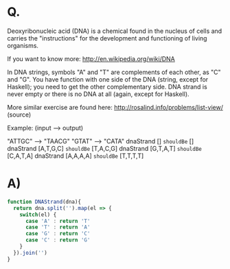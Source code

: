 # Q.
Deoxyribonucleic acid (DNA) is a chemical found in the nucleus of cells and carries the "instructions" for the development and functioning of living organisms.

If you want to know more: http://en.wikipedia.org/wiki/DNA

In DNA strings, symbols "A" and "T" are complements of each other, as "C" and "G". You have function with one side of the DNA (string, except for Haskell); you need to get the other complementary side. DNA strand is never empty or there is no DNA at all (again, except for Haskell).

More similar exercise are found here: http://rosalind.info/problems/list-view/ (source)

Example: (input --> output)

"ATTGC" --> "TAACG"
"GTAT" --> "CATA"
dnaStrand []        `shouldBe` []
dnaStrand [A,T,G,C] `shouldBe` [T,A,C,G]
dnaStrand [G,T,A,T] `shouldBe` [C,A,T,A]
dnaStrand [A,A,A,A] `shouldBe` [T,T,T,T]

# A)
```js
function DNAStrand(dna){
  return dna.split('').map(el => {
    switch(el) {
      case 'A' : return 'T'
      case 'T' : return 'A'
      case 'G' : return 'C'
      case 'C' : return 'G'
    }
  }).join('')
}
